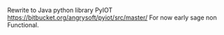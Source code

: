 Rewrite to Java python library PyIOT https://bitbucket.org/angrysoft/pyiot/src/master/
For now early sage non Functional.
